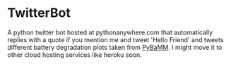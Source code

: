 # TwitterBot

A python twitter bot hosted at pythonanywhere.com that automatically replies with a quote if you mention me and tweet 'Hello Friend' and tweets different battery degradation plots taken from [PyBaMM](https://github.com/pybamm-team/PyBaMM). I might move it to other cloud hosting services like heroku soon.

